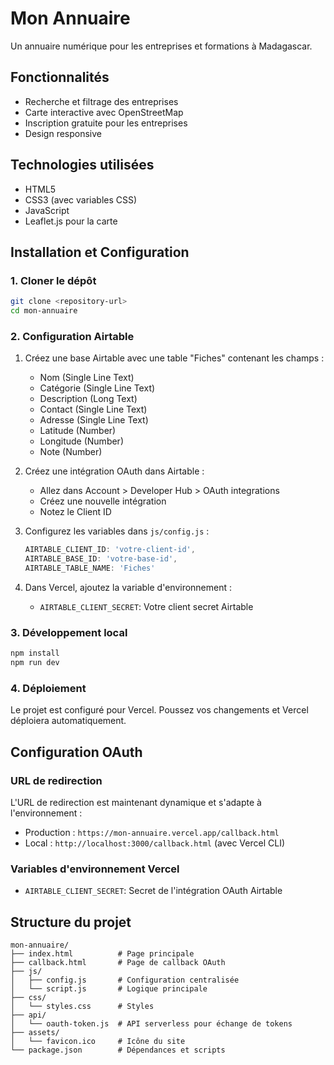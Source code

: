 # Mon Annuaire

Un annuaire numérique pour les entreprises et formations à Madagascar.

## Fonctionnalités

- Recherche et filtrage des entreprises
- Carte interactive avec OpenStreetMap
- Inscription gratuite pour les entreprises
- Design responsive

## Technologies utilisées

- HTML5
- CSS3 (avec variables CSS)
- JavaScript
- Leaflet.js pour la carte

## Installation et Configuration

### 1. Cloner le dépôt
```bash
git clone <repository-url>
cd mon-annuaire
```

### 2. Configuration Airtable
1. Créez une base Airtable avec une table "Fiches" contenant les champs :
   - Nom (Single Line Text)
   - Catégorie (Single Line Text)
   - Description (Long Text)
   - Contact (Single Line Text)
   - Adresse (Single Line Text)
   - Latitude (Number)
   - Longitude (Number)
   - Note (Number)

2. Créez une intégration OAuth dans Airtable :
   - Allez dans Account > Developer Hub > OAuth integrations
   - Créez une nouvelle intégration
   - Notez le Client ID

3. Configurez les variables dans `js/config.js` :
   ```javascript
   AIRTABLE_CLIENT_ID: 'votre-client-id',
   AIRTABLE_BASE_ID: 'votre-base-id',
   AIRTABLE_TABLE_NAME: 'Fiches'
   ```

4. Dans Vercel, ajoutez la variable d'environnement :
   - `AIRTABLE_CLIENT_SECRET`: Votre client secret Airtable

### 3. Développement local
```bash
npm install
npm run dev
```

### 4. Déploiement
Le projet est configuré pour Vercel. Poussez vos changements et Vercel déploiera automatiquement.

## Configuration OAuth

### URL de redirection
L'URL de redirection est maintenant dynamique et s'adapte à l'environnement :
- Production : `https://mon-annuaire.vercel.app/callback.html`
- Local : `http://localhost:3000/callback.html` (avec Vercel CLI)

### Variables d'environnement Vercel
- `AIRTABLE_CLIENT_SECRET`: Secret de l'intégration OAuth Airtable

## Structure du projet

```
mon-annuaire/
├── index.html          # Page principale
├── callback.html       # Page de callback OAuth
├── js/
│   ├── config.js       # Configuration centralisée
│   └── script.js       # Logique principale
├── css/
│   └── styles.css      # Styles
├── api/
│   └── oauth-token.js  # API serverless pour échange de tokens
├── assets/
│   └── favicon.ico     # Icône du site
└── package.json        # Dépendances et scripts
```
